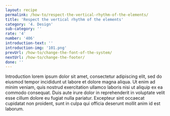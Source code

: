 ```yaml
---
layout: recipe
permalink: /how-to/respect-the-vertical-rhythm-of-the-elements/
title: 'Respect the vertical rhythm of the elements'
category: '4. Design'
sub-category: ''
rate: '4'
number: '406'
introduction-text: ''
introduction-img: '101.png'
prevUrl: /how-to/change-the-font-of-the-system/
nextUrl: /how-to/change-the-footer/
done: ''
---
```


Introduction lorem ipsum dolor sit amet, consectetur adipiscing elit, sed do eiusmod tempor incididunt ut labore et dolore magna aliqua. Ut enim ad minim veniam, quis nostrud exercitation ullamco laboris nisi ut aliquip ex ea commodo consequat. Duis aute irure dolor in reprehenderit in voluptate velit esse cillum dolore eu fugiat nulla pariatur. Excepteur sint occaecat cupidatat non proident, sunt in culpa qui officia deserunt mollit anim id est laborum.

